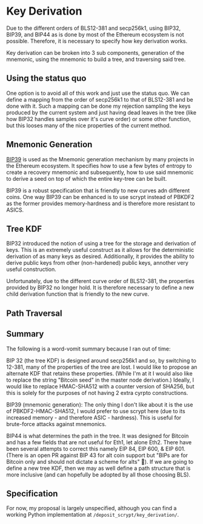 # Key Derivation

Due to the different orders of BLS12-381 and secp256k1, using BIP32, BIP39, and BIP44 as is done by most of the Ethereum ecosystem is not possible. Therefore, it is necessary to specify how key derivation works.

Key derivation can be broken into 3 sub components, generation of the mnemonic, using the mnemonic to build a tree, and traversing said tree.

## Using the status quo

One option is to avoid all of this work and just use the status quo. We can define a mapping from the order of secp256k1 to that of BLS12-381 and be done with it. Such a mapping can be done my rejection sampling the keys produced by the current system and just having dead leaves in the tree (like how BIP32 handles samples over it's curve order) or some other function, but this looses many of the nice properties of the current method.

## Mnemonic Generation

[BIP39](https://github.com/bitcoin/bips/blob/master/bip-0039.mediawiki) is used as the Mnemonic generation mechanism by many projects in the Ethereum ecosystem. It specifies how to use a few bytes of entropy to create a recovery mnemonic and subsequently, how to use said mnemonic to derive a seed on top of which the entire key-tree can be built.

BIP39 is a robust specification that is friendly to new curves adn different coins. One way BIP39 can be enhanced is to use scrypt instead of PBKDF2 as the former provides memory-hardness and is therefore more resistant to ASICS.

## Tree KDF

BIP32 introduced the notion of using a tree for the storage and derivation of keys. This is an extremely useful construct as it allows for the deterministic derivation of as many keys as desired. Additionally, it provides the ability to derive public keys from other (non-hardened) public keys, annother very useful construction.

Unfortunately, due to the different curve order of BLS12-381, the properties provided by BIP32 no longer hold. It is therefore necessary to define a new child derivation function that is friendly to the new curve.

## Path Traversal

## Summary

The following is a word-vomit summary because I ran out of time:

BIP 32 (the tree KDF) is designed around secp256k1 and so, by switching to 12-381, many of the properties of the tree are lost. I would like to propose an alternate KDF that retains these properties. (While I'm at it I would also like to replace the string "Bitcoin seed" in the master node derivation.) Ideally, I would like to replace HMAC-SHA512 with a counter version of SHA256, but this is solely for the purposes of not having 2 extra cyrpto constructions.

BIP39 (mnemonic generation): The only thing I don't like about it is the use of PBKDF2-HMAC-SHA512, I would prefer to use scrypt here (due to its increased memory - and therefore ASIC - hardness). This is useful for brute-force attacks against mnemonics.

BIP44 is what determines the path in the tree. It was designed for Bitcoin and has a few fields that are not useful for Eth1, let alone Eth2. There have been several attempts to correct this namely EIP 84, EIP 600, & EIP 601. (There is an open PR against BIP 43 for alt coin support but "BIPs are for Bitcoin only and should not dictate a scheme for alts" 🤦‍️). If we are going to define a new tree KDF, then we may as well define a path structure that is more inclusive (and can hopefully be adopted by all those choosing BLS).

## Specification

For now, my proposal is largely unspecified, although you can find a working Python implementation at `/deposit_scrypt/key_derivation/`.
